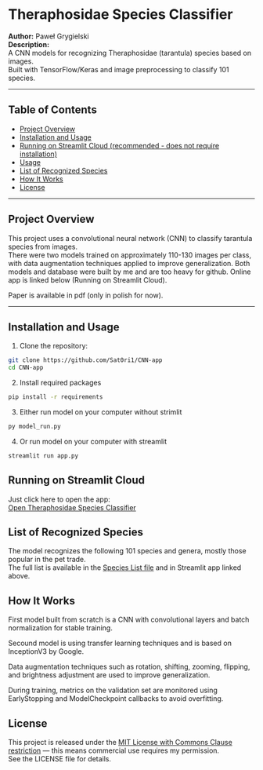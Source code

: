 # Theraphosidae Species Classifier

**Author:** Paweł Grygielski  
**Description:**  
A CNN models for recognizing Theraphosidae (tarantula) species based on images.  
Built with TensorFlow/Keras and image preprocessing to classify 101 species.

---

## Table of Contents

- [Project Overview](#project-overview)  
- [Installation and Usage](#installation-and-usage)
- [Running on Streamlit Cloud (recommended - does not require installation)](#running-on-streamlit-cloud)
- [Usage](#usage)  
- [List of Recognized Species](#list-of-recognized-species)  
- [How It Works](#how-it-works)  
- [License](#license)  

---

## Project Overview

This project uses a convolutional neural network (CNN) to classify tarantula species from images.  
There were two models trained on approximately 110-130 images per class, with data augmentation techniques applied to improve generalization.
Both models and database were built by me and are too heavy for github. Online app is linked below (Running on Streamlit Cloud).

Paper is available in pdf (only in polish for now).

---

## Installation and Usage

1. Clone the repository:  
```bash
git clone https://github.com/Sat0ri1/CNN-app
cd CNN-app
```
2. Install required packages
```bash
pip install -r requirements
```
3.  Either run model on your computer without strimlit
```bash
py model_run.py
```
4. Or run model on your computer with streamlit
```bash
streamlit run app.py
```

## Running on Streamlit Cloud
Just click here to open the app:  
[Open Theraphosidae Species Classifier](https://tarantula-species-identifier.streamlit.app)

## List of Recognized Species
The model recognizes the following 101 species and genera, mostly those popular in the pet trade.  
The full list is available in the [Species List file](./species_list.txt) and in Streamlit app linked above.

## How It Works
First model built from scratch is a CNN with convolutional layers and batch normalization for stable training.

Secound model is using transfer learning techniques and is based on InceptionV3 by Google.

Data augmentation techniques such as rotation, shifting, zooming, flipping, and brightness adjustment are used to improve generalization.

During training, metrics on the validation set are monitored using EarlyStopping and ModelCheckpoint callbacks to avoid overfitting.

## License
This project is released under the [MIT License with Commons Clause restriction](./LICENSE) — this means commercial use requires my permission.  
See the LICENSE file for details.

